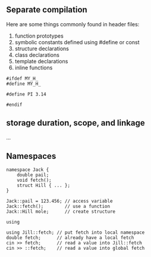 ## Separate compilation
Here are some things commonly found in header files:  

1. function prototypes  
2. symbolic constants defined using #define or const
3. structure declarations
4. class declarations
5. template declarations
6. inline functions

```
#ifdef MY_H_
#define MY_H_

#define PI 3.14

#endif
```

## storage duration, scope, and linkage
...

## Namespaces
```
namespace Jack {
	double pail;
	void fetch();
	struct Hill { ... };
}

Jack::pail = 123.456; // access variable
Jack::fetch();        // use a function
Jack::Hill mole;      // create structure
```
`using`
```
using Jill::fetch; // put fetch into local namespace
double fetch;      // already have a local fetch
cin >> fetch;      // read a value into Jill::fetch
cin >> ::fetch;    // read a value into global fetch
```
